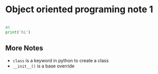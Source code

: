 # Object oriented programing note 1

```python

#h
print('hi')
```

## More Notes
- ```class``` is a keyword in python to create a class
- ```__init__()``` is a base override
